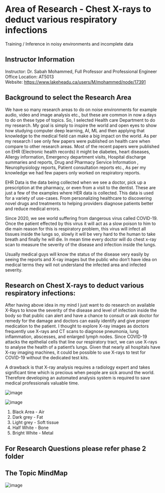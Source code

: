 # Area of Research - Chest X-rays to deduct various respiratory infections
Training / Inference in noisy environments and incomplete data 

## Instructor Information
Instructor: Dr. Sabah Mohammed, Full Professor and Professional Engineer <br>
Office Location: AT5013 <br>
Website: https://www.lakeheadu.ca/users/M/mohammed/node/17391 <br>

## Background to select the Research Area

We have so many research areas to do on noise environments for example audio, video and image analysis etc., but these are common in now a days to do on these type of topics. So, I selected Health care Department to do my research. My goal is simply to inspire the world and open eyes to show how studying computer deep learning, AI, ML and then applying that knowledge to the medical field can make a big impact on the world. As per my research I see only few papers were published on health care when compare to other research areas. Most of the recent papers were published on EHR (Electronic health records) it might be diabetes, heart diseases, Allergy information, Emergency department visits, Hospital discharge summaries and reports, Drug and Pharmacy Service Information , Neurophysiology reports, Patient consultation reports etc., As per my knowledge we had few papers only worked on respiratory reports.

EHR Data is the data being collected when we see a doctor, pick up a prescription at the pharmacy, or even from a visit to the dentist. These are just a few of the examples where HER data is collected. This data is used for a variety of use-cases. From personalizing healthcare to discovering novel drugs and treatments to helping providers diagnose patients better and reduce medical errors.

Since 2020, we see world suffering from dangerous virus called COVID-19. Once the patient effected by this virus it will act as a slow poison to him to die main reason for this is respiratory problem, this virus will infect all tissues inside the lungs so, slowly it will be very hard to the human to take breath and finally he will die. In mean time every doctor will do chest x-ray scan to measure the severity of the disease and infection inside the lungs. 

Usually medical guys will know the status of the disease very easily by seeing the reports and X-ray images but the public who don’t have idea on medical terms they will not understand the infected area and infected severity. 


## Research on Chest X-rays to deduct various respiratory infections:
After having above idea in my mind I just want to do research on available X-Rays to know the severity of the disease and level of infection inside the body so that public can alert and have a chance to consult or ask doctor for remedy for the damage and doctors can easily identify and give proper medication to the patient. I thought to explore X-ray images as doctors frequently use X-rays and CT scans to diagnose pneumonia, lung inflammation, abscesses, and enlarged lymph nodes. Since COVID-19 attacks the epithelial cells that line our respiratory tract, we can use X-rays to analyse the health of a patient’s lungs. Given that nearly all hospitals have X-ray imaging machines, it could be possible to use X-rays to test for COVID-19 without the dedicated test kits.

A drawback is that X-ray analysis requires a radiology expert and takes significant time which is precious when people are sick around the world. Therefore developing an automated analysis system is required to save medical professionals valuable time.

![image](https://user-images.githubusercontent.com/77629263/134041263-44664690-5fb9-448a-aea7-ff3cb23befe9.png) <br>


![image](https://user-images.githubusercontent.com/77629263/134042981-6947cd69-a555-4e01-8775-1a66540954ae.png)


1. Black Area - Air
2. Dark grey - Fat
3. Light grey - Soft tissue
4. Half White - Bone
5. Bright White - Metal

## For Research Questions please refer phase 2 folder
## The Topic MindMap 
![image](https://user-images.githubusercontent.com/77629263/135914734-5e7622cb-b2ad-4b05-83b5-d551548c4c10.png)





